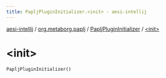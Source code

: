 ```yaml
---
title: PapljPluginInitializer.<init> - aesi-intellij
---
```


[aesi-intellij](../../index.html) / [org.metaborg.paplj](../index.html) / [PapljPluginInitializer](index.html) / [&lt;init&gt;](.)

# &lt;init&gt;

`PapljPluginInitializer()`